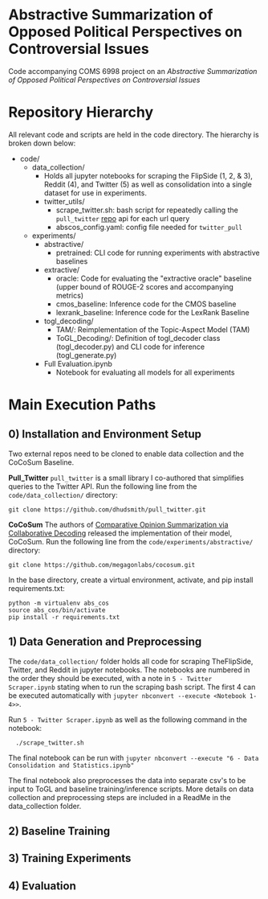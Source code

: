 # Abstractive Summarization of Opposed Political Perspectives on Controversial Issues
Code accompanying COMS 6998 project on an _Abstractive Summarization of Opposed Political Perspectives on Controversial Issues_

# Repository Hierarchy
All relevant code and scripts are held in the code directory. The hierarchy is broken down below:
- code/
  - data_collection/
    - Holds all jupyter notebooks for scraping the FlipSide (1, 2, & 3), Reddit (4), and Twitter (5) as well as consolidation into a single dataset for use in experiments.
    - twitter_utils/
      - scrape_twitter.sh: bash script for repeatedly calling the `pull_twitter` [repo](https://github.com/dhudsmith/pull_twitter) api for each url query
      - abscos_config.yaml: config file needed for `twitter_pull` 
  - experiments/
    - abstractive/
      - pretrained: CLI code for running experiments with abstractive baselines
    - extractive/
      - oracle: Code for evaluating the "extractive oracle" baseline (upper bound of ROUGE-2 scores and accompanying metrics)
      - cmos_baseline: Inference code for the CMOS baseline
      - lexrank_baseline: Inference code for the LexRank Baseline
    - togl_decoding/
      - TAM/: Reimplementation of the Topic-Aspect Model (TAM)
      - ToGL_Decoding/: Definition of togl_decoder class (togl_decoder.py) and CLI code for inference (togl_generate.py)
    - Full Evaluation.ipynb
      - Notebook for evaluating all models for all experiments

# Main Execution Paths

## 0) Installation and Environment Setup
Two external repos need to be cloned to enable data collection and the CoCoSum Baseline.

__Pull_Twitter__ `pull_twitter` is a small library I co-authored that simplifies queries to the Twitter API. Run the following line from the `code/data_collection/` directory:
```
git clone https://github.com/dhudsmith/pull_twitter.git
```

__CoCoSum__ The authors of [Comparative Opinion Summarization via Collaborative Decoding](https://arxiv.org/pdf/2110.07520/) released the implementation of their model, CoCoSum. Run the following line from the `code/experiments/abstractive/` directory:
```
git clone https://github.com/megagonlabs/cocosum.git
```

In the base directory, create a virtual environment, activate, and pip install requirements.txt:
```
python -m virtualenv abs_cos
source abs_cos/bin/activate
pip install -r requirements.txt
```

## 1) Data Generation and Preprocessing
The `code/data_collection/` folder holds all code for scraping TheFlipSide, Twitter, and Reddit in jupyter notebooks. The notebooks are numbered in the order they should be executed, with a note in `5 - Twitter Scraper.ipynb` stating when to run the scraping bash script. The first 4 can be executed automatically with `jupyter nbconvert --execute <Notebook 1-4>>`.

Run `5 - Twitter Scraper.ipynb` as well as the following command in the notebook:
```
  ./scrape_twitter.sh
```

The final notebook can be run with `jupyter nbconvert --execute "6 - Data Consolidation and Statistics.ipynb"`

The final notebook also preprocesses the data into separate csv's to be input to ToGL and baseline training/inference scripts. More details on data collection and preprocessing steps are included in a ReadMe in the data_collection folder.

## 2) Baseline Training

## 3) Training Experiments

## 4) Evaluation



